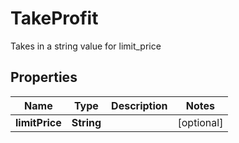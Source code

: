 

# TakeProfit

Takes in a string value for limit_price

## Properties

| Name | Type | Description | Notes |
|------------ | ------------- | ------------- | -------------|
|**limitPrice** | **String** |  |  [optional] |



